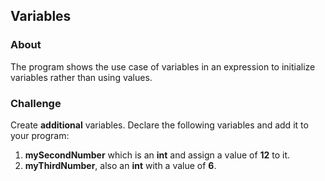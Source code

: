 ## Variables

### About

The program shows the use case of variables in an expression to initialize variables rather than using values.

### Challenge

Create <b>additional</b> variables. Declare the following variables and add it to your program:

1. <b>mySecondNumber</b> which is an <b>int</b> and assign a value of <b>12</b> to it.
2. <b>myThirdNumber</b>, also an <b>int</b> with a value of <b>6</b>.
